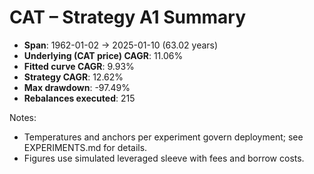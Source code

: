 # CAT – Strategy A1 Summary

- **Span**: 1962-01-02 → 2025-01-10 (63.02 years)
- **Underlying (CAT price) CAGR**: 11.06%
- **Fitted curve CAGR**: 9.93%
- **Strategy CAGR**: 12.62%
- **Max drawdown**: -97.49%
- **Rebalances executed**: 215

Notes:

- Temperatures and anchors per experiment govern deployment; see EXPERIMENTS.md for details.
- Figures use simulated leveraged sleeve with fees and borrow costs.
